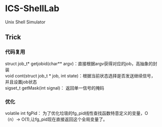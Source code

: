 # ICS-ShellLab
Unix Shell Simulator

## Trick
### 代码复用
 
struct job_t* getjobid(char** argv)：直接根据argv获得对应的job，高抽象的封装    
void cont(struct job_t * job, int state)：根据当前状态选择是否发送继续信号，并且设置job状态     
sigset_t getMask(int signal)： 返回单一信号的掩码    

### 优化
volatile int fgPid：  为了优化垃圾的fg_pid线性查找函数特意定义的变量，O（n）-> O(1),让fg_pid现在直接返回这个全局变量了。      
